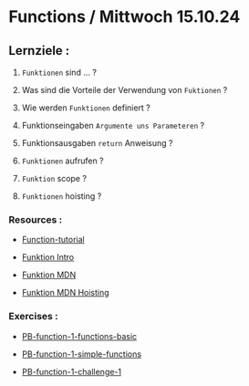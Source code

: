 # Functions / Mittwoch 15.10.24

## Lernziele :

1. `Funktionen` sind ... ?

2. Was sind die Vorteile der Verwendung von `Fuktionen` ?

3. Wie werden `Funktionen` definiert ?

4. Funktionseingaben `Argumente uns Parameteren` ?

5. Funktionsausgaben `return` Anweisung ?

6. `Funktionen` aufrufen ?

7. `Funktion` scope ?

8. `Funktionen` hoisting ?

### Resources :

- [Function-tutorial](https://www.youtube.com/watch?v=FOD408a0EzU)

- [Funktion Intro](https://www.youtube.com/watch?v=FOD408a0EzU)

- [Funktion MDN](https://developer.mozilla.org/en-US/docs/Web/JavaScript/Guide/Functions)

- [Funktion MDN Hoisting](https://developer.mozilla.org/en-US/docs/Web/JavaScript/Reference/Statements/function)

### Exercises :

- [PB-function-1-functions-basic]()

- [PB-function-1-simple-functions]()

- [PB-function-1-challenge-1]()
